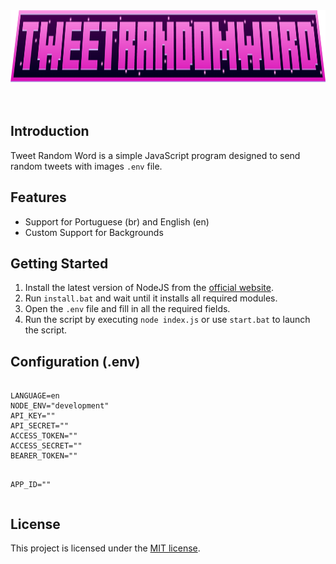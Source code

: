 <div align="center">
    <img src="./docs/icon.png" alt="" height="115">
</div>
<br>
<br>

<h2>Introduction</h2>
<p>Tweet Random Word is a simple JavaScript program designed to send random tweets with images <code>.env</code> file.</p>

<h2>Features</h2>
<ul>
  <li>Support for Portuguese (br) and English (en)</li>
  <li>Custom Support for Backgrounds</li>
</ul>

<h2>Getting Started</h2>
<ol>
  <li>Install the latest version of NodeJS from the <a href="https://nodejs.org/en">official website</a>.</li>
  <li>Run <code>install.bat</code> and wait until it installs all required modules.</li>
  <li>Open the <code>.env</code> file and fill in all the required fields.</li>
  <li>Run the script by executing <code>node index.js</code> or use <code>start.bat</code> to launch the script.</li>
</ol>


<h2>Configuration (.env)</h2>
<pre>
<code>
LANGUAGE=en
NODE_ENV="development"
API_KEY=""
API_SECRET=""
ACCESS_TOKEN=""
ACCESS_SECRET=""
BEARER_TOKEN=""

APP_ID=""
</code>
</pre>

<h2>License</h2>
<p>This project is licensed under the <a href="LICENSE.txt">MIT license</a>.</p>